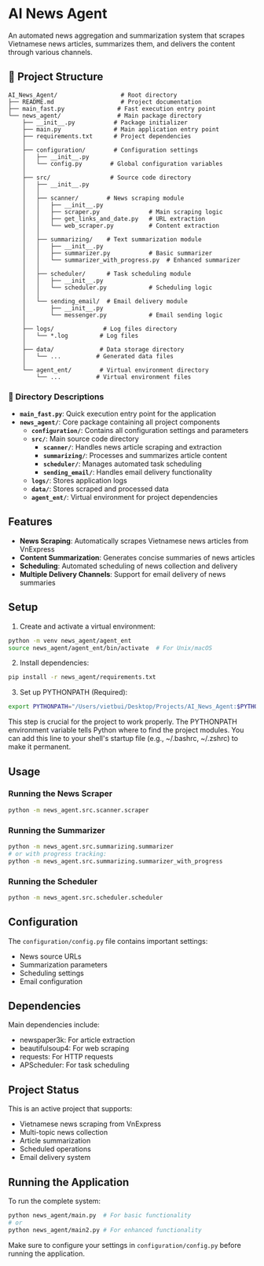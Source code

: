 # AI News Agent

An automated news aggregation and summarization system that scrapes Vietnamese news articles, summarizes them, and delivers the content through various channels.

## 📁 Project Structure

```
AI_News_Agent/                  # Root directory
├── README.md                   # Project documentation
├── main_fast.py               # Fast execution entry point
└── news_agent/                # Main package directory
    ├── __init__.py           # Package initializer
    ├── main.py               # Main application entry point
    ├── requirements.txt      # Project dependencies
    │
    ├── configuration/        # Configuration settings
    │   ├── __init__.py
    │   └── config.py        # Global configuration variables
    │
    ├── src/                 # Source code directory
    │   ├── __init__.py
    │   │
    │   ├── scanner/        # News scraping module
    │   │   ├── __init__.py
    │   │   ├── scraper.py              # Main scraping logic
    │   │   ├── get_links_and_date.py   # URL extraction
    │   │   └── web_scraper.py          # Content extraction
    │   │
    │   ├── summarizing/    # Text summarization module
    │   │   ├── __init__.py
    │   │   ├── summarizer.py           # Basic summarizer
    │   │   └── summarizer_with_progress.py  # Enhanced summarizer
    │   │
    │   ├── scheduler/      # Task scheduling module
    │   │   ├── __init__.py
    │   │   └── scheduler.py            # Scheduling logic
    │   │
    │   └── sending_email/  # Email delivery module
    │       ├── __init__.py
    │       └── messenger.py            # Email sending logic
    │
    ├── logs/              # Log files directory
    │   └── *.log         # Log files
    │
    ├── data/             # Data storage directory
    │   └── ...          # Generated data files
    │
    └── agent_ent/        # Virtual environment directory
        └── ...          # Virtual environment files
```

### 📂 Directory Descriptions

- **`main_fast.py`**: Quick execution entry point for the application
- **`news_agent/`**: Core package containing all project components
  - **`configuration/`**: Contains all configuration settings and parameters
  - **`src/`**: Main source code directory
    - **`scanner/`**: Handles news article scraping and extraction
    - **`summarizing/`**: Processes and summarizes article content
    - **`scheduler/`**: Manages automated task scheduling
    - **`sending_email/`**: Handles email delivery functionality
  - **`logs/`**: Stores application logs
  - **`data/`**: Stores scraped and processed data
  - **`agent_ent/`**: Virtual environment for project dependencies

## Features

- **News Scraping**: Automatically scrapes Vietnamese news articles from VnExpress
- **Content Summarization**: Generates concise summaries of news articles
- **Scheduling**: Automated scheduling of news collection and delivery
- **Multiple Delivery Channels**: Support for email delivery of news summaries

## Setup

1. Create and activate a virtual environment:
```bash
python -m venv news_agent/agent_ent
source news_agent/agent_ent/bin/activate  # For Unix/macOS
```

2. Install dependencies:
```bash
pip install -r news_agent/requirements.txt
```

3. Set up PYTHONPATH (Required):
```bash
export PYTHONPATH="/Users/vietbui/Desktop/Projects/AI_News_Agent:$PYTHONPATH"
```
This step is crucial for the project to work properly. The PYTHONPATH environment variable tells Python where to find the project modules. You can add this line to your shell's startup file (e.g., ~/.bashrc, ~/.zshrc) to make it permanent.

## Usage

### Running the News Scraper
```bash
python -m news_agent.src.scanner.scraper
```

### Running the Summarizer
```bash
python -m news_agent.src.summarizing.summarizer
# or with progress tracking:
python -m news_agent.src.summarizing.summarizer_with_progress
```

### Running the Scheduler
```bash
python -m news_agent.src.scheduler.scheduler
```

## Configuration

The `configuration/config.py` file contains important settings:
- News source URLs
- Summarization parameters
- Scheduling settings
- Email configuration

## Dependencies

Main dependencies include:
- newspaper3k: For article extraction
- beautifulsoup4: For web scraping
- requests: For HTTP requests
- APScheduler: For task scheduling

## Project Status

This is an active project that supports:
- Vietnamese news scraping from VnExpress
- Multi-topic news collection
- Article summarization
- Scheduled operations
- Email delivery system

## Running the Application

To run the complete system:
```bash
python news_agent/main.py  # For basic functionality
# or
python news_agent/main2.py # For enhanced functionality
```

Make sure to configure your settings in `configuration/config.py` before running the application.
